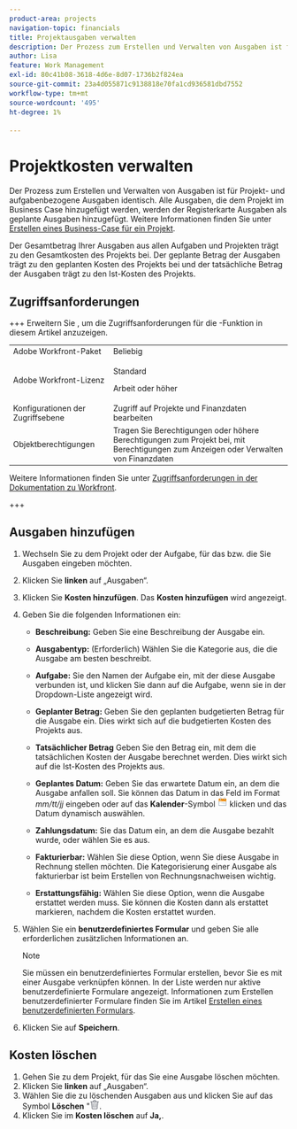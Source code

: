 ```yaml
---
product-area: projects
navigation-topic: financials
title: Projektausgaben verwalten
description: Der Prozess zum Erstellen und Verwalten von Ausgaben ist für Projekt- und aufgabenbezogene Ausgaben identisch. Alle Ausgaben, die dem Projekt im Business Case hinzugefügt werden, werden der Registerkarte Ausgaben als geplante Ausgaben hinzugefügt.
author: Lisa
feature: Work Management
exl-id: 80c41b08-3618-4d6e-8d07-1736b2f824ea
source-git-commit: 23a4d055871c9138818e70fa1cd936581dbd7552
workflow-type: tm+mt
source-wordcount: '495'
ht-degree: 1%

---
```


# Projektkosten verwalten

<!-- Audited: 6/2025 -->

Der Prozess zum Erstellen und Verwalten von Ausgaben ist für Projekt- und aufgabenbezogene Ausgaben identisch. Alle Ausgaben, die dem Projekt im Business Case hinzugefügt werden, werden der Registerkarte Ausgaben als geplante Ausgaben hinzugefügt. Weitere Informationen finden Sie unter [Erstellen eines Business-Case für ein Projekt](../../../manage-work/projects/define-a-business-case/create-business-case.md).

Der Gesamtbetrag Ihrer Ausgaben aus allen Aufgaben und Projekten trägt zu den Gesamtkosten des Projekts bei. Der geplante Betrag der Ausgaben trägt zu den geplanten Kosten des Projekts bei und der tatsächliche Betrag der Ausgaben trägt zu den Ist-Kosten des Projekts.

## Zugriffsanforderungen

+++ Erweitern Sie , um die Zugriffsanforderungen für die -Funktion in diesem Artikel anzuzeigen.

<table style="table-layout:auto"> 
 <col> 
 <col> 
 <tbody> 
  <tr> 
   <td>Adobe Workfront-Paket</td> 
   <td>Beliebig</td> 
  </tr> 
  <tr> 
   <td>Adobe Workfront-Lizenz</td> 
   <td>
   <p>Standard</p>
   <p>Arbeit oder höher</p></td> 
  </tr> 
  <tr> 
   <td>Konfigurationen der Zugriffsebene</td> 
   <td>Zugriff auf Projekte und Finanzdaten bearbeiten</td> 
  </tr> 
  <tr> 
   <td>Objektberechtigungen</td> 
   <td>Tragen Sie Berechtigungen oder höhere Berechtigungen zum Projekt bei, mit Berechtigungen zum Anzeigen oder Verwalten von Finanzdaten</td> 
  </tr> 
 </tbody> 
</table>

Weitere Informationen finden Sie unter [Zugriffsanforderungen in der Dokumentation zu Workfront](/help/quicksilver/administration-and-setup/add-users/access-levels-and-object-permissions/access-level-requirements-in-documentation.md).

+++

## Ausgaben hinzufügen

1. Wechseln Sie zu dem Projekt oder der Aufgabe, für das bzw. die Sie Ausgaben eingeben möchten.
1. Klicken Sie **linken** auf „Ausgaben“.
1. Klicken Sie **Kosten hinzufügen**. Das **Kosten hinzufügen** wird angezeigt.
1. Geben Sie die folgenden Informationen ein:

   * **Beschreibung:** Geben Sie eine Beschreibung der Ausgabe ein.
   * **Ausgabentyp:** (Erforderlich) Wählen Sie die Kategorie aus, die die Ausgabe am besten beschreibt.
   * **Aufgabe:** Sie den Namen der Aufgabe ein, mit der diese Ausgabe verbunden ist, und klicken Sie dann auf die Aufgabe, wenn sie in der Dropdown-Liste angezeigt wird.
   * **Geplanter Betrag:** Geben Sie den geplanten budgetierten Betrag für die Ausgabe ein. Dies wirkt sich auf die budgetierten Kosten des Projekts aus.

   * **Tatsächlicher Betrag** Geben Sie den Betrag ein, mit dem die tatsächlichen Kosten der Ausgabe berechnet werden. Dies wirkt sich auf die Ist-Kosten des Projekts aus.

   * **Geplantes Datum:** Geben Sie das erwartete Datum ein, an dem die Ausgabe anfallen soll. Sie können das Datum in das Feld im Format *mm/tt/jj* eingeben oder auf das **Kalender**-Symbol ![Kalendersymbol](assets/calendar-icon.png) klicken und das Datum dynamisch auswählen.

   * **Zahlungsdatum:** Sie das Datum ein, an dem die Ausgabe bezahlt wurde, oder wählen Sie es aus.
   * **Fakturierbar:** Wählen Sie diese Option, wenn Sie diese Ausgabe in Rechnung stellen möchten. Die Kategorisierung einer Ausgabe als fakturierbar ist beim Erstellen von Rechnungsnachweisen wichtig.
   * **Erstattungsfähig:** Wählen Sie diese Option, wenn die Ausgabe erstattet werden muss. Sie können die Kosten dann als erstattet markieren, nachdem die Kosten erstattet wurden.

1. Wählen Sie ein **benutzerdefiniertes Formular** und geben Sie alle erforderlichen zusätzlichen Informationen an.

   >[!NOTE]
   >
   >Sie müssen ein benutzerdefiniertes Formular erstellen, bevor Sie es mit einer Ausgabe verknüpfen können. In der Liste werden nur aktive benutzerdefinierte Formulare angezeigt. Informationen zum Erstellen benutzerdefinierter Formulare finden Sie im Artikel [Erstellen eines benutzerdefinierten Formulars](/help/quicksilver/administration-and-setup/customize-workfront/create-manage-custom-forms/form-designer/design-a-form/design-a-form.md).

1. Klicken Sie auf **Speichern**.

## Kosten löschen

1. Gehen Sie zu dem Projekt, für das Sie eine Ausgabe löschen möchten.
1. Klicken Sie **linken** auf „Ausgaben“.
1. Wählen Sie die zu löschenden Ausgaben aus und klicken Sie auf das Symbol **Löschen** &quot;![Löschen](assets/delete.png).
1. Klicken Sie im **Kosten löschen** auf **Ja,**.
